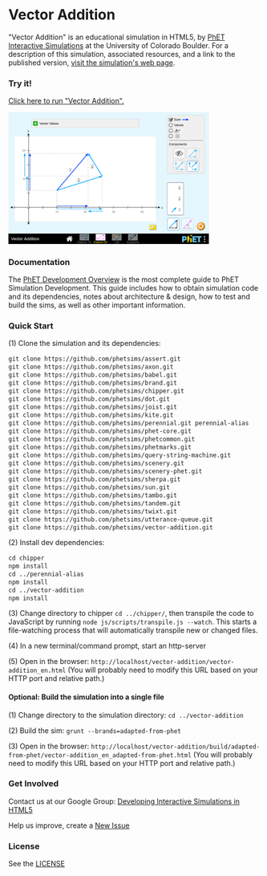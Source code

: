 Vector Addition
=============
"Vector Addition" is an educational simulation in HTML5, by <a href="https://phet.colorado.edu/" target="_blank">PhET Interactive Simulations</a>
at the University of Colorado Boulder.
For a description of this simulation, associated resources, and a link to the published version,
<a href="https://phet.colorado.edu/en/simulation/vector-addition" target="_blank">visit the simulation's web page</a>.

### Try it!

<a href="https://phet.colorado.edu/sims/html/vector-addition/latest/vector-addition_en.html" target="_blank">Click here to run "Vector Addition".</a>

<a href="https://phet.colorado.edu/sims/html/vector-addition/latest/vector-addition_en.html" target="_blank">
<img src="https://raw.githubusercontent.com/phetsims/vector-addition/master/assets/vector-addition-screenshot.png" alt="Screenshot" style="width: 400px;"/>
</a>

### Documentation
The <a href="https://github.com/phetsims/phet-info/blob/master/doc/phet-development-overview.md" target="_blank">PhET Development Overview</a> is the most complete guide to PhET Simulation
Development. This guide includes how to obtain simulation code and its dependencies, notes about architecture & design, how to test and build
the sims, as well as other important information.

### Quick Start
(1) Clone the simulation and its dependencies:
```
git clone https://github.com/phetsims/assert.git
git clone https://github.com/phetsims/axon.git
git clone https://github.com/phetsims/babel.git
git clone https://github.com/phetsims/brand.git
git clone https://github.com/phetsims/chipper.git
git clone https://github.com/phetsims/dot.git
git clone https://github.com/phetsims/joist.git
git clone https://github.com/phetsims/kite.git
git clone https://github.com/phetsims/perennial.git perennial-alias
git clone https://github.com/phetsims/phet-core.git
git clone https://github.com/phetsims/phetcommon.git
git clone https://github.com/phetsims/phetmarks.git
git clone https://github.com/phetsims/query-string-machine.git
git clone https://github.com/phetsims/scenery.git
git clone https://github.com/phetsims/scenery-phet.git
git clone https://github.com/phetsims/sherpa.git
git clone https://github.com/phetsims/sun.git
git clone https://github.com/phetsims/tambo.git
git clone https://github.com/phetsims/tandem.git
git clone https://github.com/phetsims/twixt.git
git clone https://github.com/phetsims/utterance-queue.git
git clone https://github.com/phetsims/vector-addition.git
```

(2) Install dev dependencies:
```
cd chipper
npm install
cd ../perennial-alias
npm install
cd ../vector-addition
npm install
```

(3) Change directory to chipper `cd ../chipper/`, then transpile the code to JavaScript by running `node js/scripts/transpile.js --watch`. This starts a file-watching process
that will automatically transpile new or changed files.

(4) In a new terminal/command prompt, start an http-server

(5) Open in the browser: `http://localhost/vector-addition/vector-addition_en.html` (You will probably need to modify this URL based on your HTTP port and relative path.)

#### Optional: Build the simulation into a single file

(1) Change directory to the simulation directory: `cd ../vector-addition`

(2) Build the sim: `grunt --brands=adapted-from-phet`

(3) Open in the browser: `http://localhost/vector-addition/build/adapted-from-phet/vector-addition_en_adapted-from-phet.html` (You will probably need to modify this URL based on your HTTP port and relative path.)

### Get Involved

Contact us at our Google Group: <a href="http://groups.google.com/forum/#!forum/developing-interactive-simulations-in-html5" target="_blank">Developing Interactive Simulations in HTML5</a>

Help us improve, create a <a href="http://github.com/phetsims/vector-addition/issues/new" target="_blank">New Issue</a>

### License
See the <a href="https://github.com/phetsims/vector-addition/blob/master/LICENSE" target="_blank">LICENSE</a>
